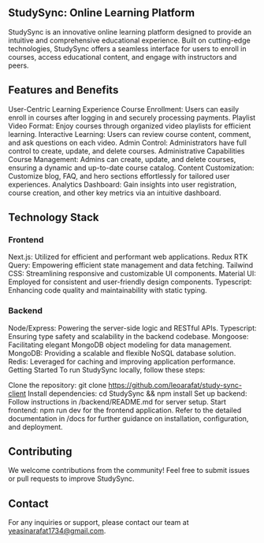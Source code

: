 ## StudySync: Online Learning Platform

StudySync is an innovative online learning platform designed to provide an intuitive and comprehensive educational experience. Built on cutting-edge technologies, StudySync offers a seamless interface for users to enroll in courses, access educational content, and engage with instructors and peers.

## Features and Benefits

User-Centric Learning Experience
Course Enrollment: Users can easily enroll in courses after logging in and securely processing payments.
Playlist Video Format: Enjoy courses through organized video playlists for efficient learning.
Interactive Learning: Users can review course content, comment, and ask questions on each video.
Admin Control: Administrators have full control to create, update, and delete courses.
Administrative Capabilities
Course Management: Admins can create, update, and delete courses, ensuring a dynamic and up-to-date course catalog.
Content Customization: Customize blog, FAQ, and hero sections effortlessly for tailored user experiences.
Analytics Dashboard: Gain insights into user registration, course creation, and other key metrics via an intuitive dashboard.

## Technology Stack

### Frontend

Next.js: Utilized for efficient and performant web applications.
Redux RTK Query: Empowering efficient state management and data fetching.
Tailwind CSS: Streamlining responsive and customizable UI components.
Material UI: Employed for consistent and user-friendly design components.
Typescript: Enhancing code quality and maintainability with static typing.

### Backend

Node/Express: Powering the server-side logic and RESTful APIs.
Typescript: Ensuring type safety and scalability in the backend codebase.
Mongoose: Facilitating elegant MongoDB object modeling for data management.
MongoDB: Providing a scalable and flexible NoSQL database solution.
Redis: Leveraged for caching and improving application performance.
Getting Started
To run StudySync locally, follow these steps:

Clone the repository: git clone https://github.com/leoarafat/study-sync-client
Install dependencies: cd StudySync && npm install
Set up backend: Follow instructions in /backend/README.md for server setup.
Start frontend: npm run dev for the frontend application.
Refer to the detailed documentation in /docs for further guidance on installation, configuration, and deployment.

## Contributing

We welcome contributions from the community! Feel free to submit issues or pull requests to improve StudySync.

## Contact

For any inquiries or support, please contact our team at yeasinarafat1734@gmail.com.
